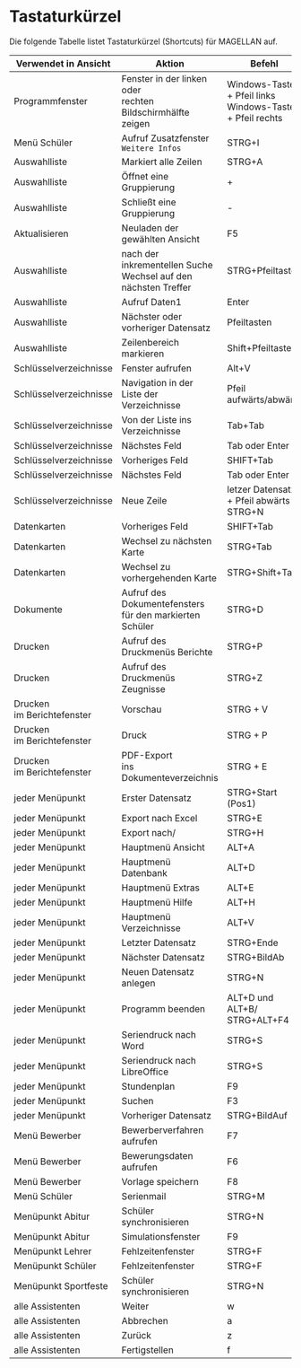 # Tastaturkürzel

Die folgende Tabelle listet Tastaturkürzel (Shortcuts) für MAGELLAN auf.

Verwendet in Ansicht | Aktion  | Befehl
-------------------- | ------- | ----- 
Programmfenster      | Fenster in der linken oder <br/>rechten Bildschirmhälfte zeigen | Windows-Taste + Pfeil links<br/>Windows-Taste + Pfeil rechts
Menü Schüler         | Aufruf Zusatzfenster `Weitere Infos` | STRG+I
Auswahlliste         | Markiert alle Zeilen | STRG+A
Auswahlliste         | Öffnet eine Gruppierung | +
Auswahlliste         | Schließt eine Gruppierung | -
Aktualisieren        | Neuladen der gewählten Ansicht | F5
Auswahlliste         | nach der inkrementellen Suche Wechsel auf den nächsten Treffer | STRG+Pfeiltaste 
Auswahlliste         | Aufruf Daten1 | Enter
Auswahlliste         | Nächster oder vorheriger Datensatz | Pfeiltasten
Auswahlliste         | Zeilenbereich markieren | Shift+Pfeiltasten
Schlüsselverzeichnisse|Fenster aufrufen|Alt+V
Schlüsselverzeichnisse|Navigation in der <br/>Liste der Verzeichnisse | Pfeil aufwärts/abwärts
Schlüsselverzeichnisse|Von der Liste ins Verzeichnisse | Tab+Tab
Schlüsselverzeichnisse|Nächstes Feld | Tab oder Enter
Schlüsselverzeichnisse|Vorheriges Feld|SHIFT+Tab
Schlüsselverzeichnisse|Nächstes Feld | Tab oder Enter
Schlüsselverzeichnisse|Neue Zeile | letzer Datensatz + Pfeil abwärts o. STRG+N
Datenkarten          | Vorheriges Feld|SHIFT+Tab
Datenkarten          | Wechsel zu nächsten Karte | STRG+Tab
Datenkarten          | Wechsel zu vorhergehenden Karte | STRG+Shift+Tab
Dokumente            | Aufruf des Dokumentefensters für den markierten Schüler | STRG+D
Drucken              | Aufruf des Druckmenüs Berichte | STRG+P
Drucken              | Aufruf des Druckmenüs Zeugnisse | STRG+Z
Drucken<br/>im Berichtefenster| Vorschau | STRG + V
Drucken<br/>im Berichtefenster| Druck | STRG + P
Drucken<br/>im Berichtefenster| PDF-Export <br/>ins Dokumenteverzeichnis | STRG + E
jeder Menüpunkt      | Erster Datensatz | STRG+Start (Pos1)
jeder Menüpunkt      | Export nach Excel | STRG+E
jeder Menüpunkt      | Export nach/ | STRG+H
jeder Menüpunkt      | Hauptmenü Ansicht | ALT+A
jeder Menüpunkt      | Hauptmenü Datenbank | ALT+D
jeder Menüpunkt      | Hauptmenü Extras | ALT+E
jeder Menüpunkt      | Hauptmenü Hilfe | ALT+H
jeder Menüpunkt      | Hauptmenü Verzeichnisse | ALT+V
jeder Menüpunkt      | Letzter Datensatz | STRG+Ende
jeder Menüpunkt      | Nächster Datensatz | STRG+BildAb
jeder Menüpunkt      | Neuen Datensatz anlegen | STRG+N
jeder Menüpunkt      | Programm beenden | ALT+D und ALT+B/ STRG+ALT+F4
jeder Menüpunkt      | Seriendruck nach Word | STRG+S
jeder Menüpunkt      | Seriendruck nach LibreOffice | STRG+S
jeder Menüpunkt      | Stundenplan | F9
jeder Menüpunkt      | Suchen | F3
jeder Menüpunkt      | Vorheriger Datensatz | STRG+BildAuf
Menü Bewerber        | Bewerberverfahren aufrufen | F7
Menü Bewerber        | Bewerungsdaten aufrufen | F6
Menü Bewerber        | Vorlage speichern | F8
Menü Schüler         | Serienmail | STRG+M
Menüpunkt Abitur     | Schüler synchronisieren | STRG+N
Menüpunkt Abitur     | Simulationsfenster | F9
Menüpunkt Lehrer     | Fehlzeitenfenster | STRG+F
Menüpunkt Schüler    | Fehlzeitenfenster | STRG+F
Menüpunkt Sportfeste | Schüler synchronisieren | STRG+N
alle Assistenten     | Weiter | w
alle Assistenten     | Abbrechen | a
alle Assistenten     | Zurück | z
alle Assistenten     | Fertigstellen | f


